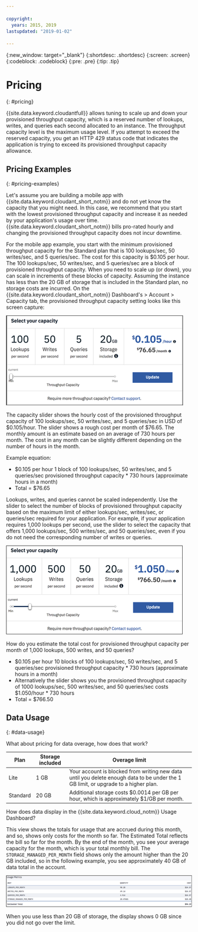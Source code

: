 ```yaml
---

copyright:
  years: 2015, 2019
lastupdated: "2019-01-02"

---
```


{:new_window: target="_blank"}
{:shortdesc: .shortdesc}
{:screen: .screen}
{:codeblock: .codeblock}
{:pre: .pre}
{:tip: .tip}

<!-- Acrolinx: 2017-05-10 -->

# Pricing
{: #pricing}

{{site.data.keyword.cloudantfull}} allows tuning to scale up and down your provisioned throughput 
capacity, which is a reserved number of lookups, writes, and queries each second allocated to 
an instance. The throughput capacity level is the maximum usage level. If you attempt to 
exceed the reserved capacity, you get an HTTP 429 status code that indicates the 
application is trying to exceed its provisioned throughput capacity allowance.


## Pricing Examples 
{: #pricing-examples}

Let's assume you are building a mobile app with {{site.data.keyword.cloudant_short_notm}} and do not yet know the capacity 
that you might need. In this case, we recommend that you start with the lowest provisioned throughput 
capacity and increase it as needed by your application's usage over time. {{site.data.keyword.cloudant_short_notm}} bills 
pro-rated hourly and changing the provisioned throughput capacity does not incur downtime. 

For the mobile app example, you start with the minimum provisioned throughput capacity for 
the Standard plan that is 100 lookups/sec, 50 writes/sec, and 5 queries/sec. The cost for 
this capacity is $0.105 per hour. The 100 lookups/sec, 50 writes/sec, and 5 queries/sec are 
a block of provisioned throughput capacity. When you need to scale up (or down), you 
can scale in increments of these blocks of capacity. Assuming the instance has less than 
the 20 GB of storage that is included in the Standard plan, no storage costs are incurred. On the 
{{site.data.keyword.cloudant_short_notm}} Dashboard's > Account > Capacity tab, the 
provisioned throughput capacity setting looks like this screen capture:

![{{site.data.keyword.cloudant_short_notm}} Dashboard Capacity tab](../images/cloudant-dashboard.png)

The capacity slider shows the hourly cost of the provisioned throughput capacity of 100 lookups/sec, 50 writes/sec, and 5 queries/sec in USD of $0.105/hour. The slider shows a rough cost per month of $76.65. The monthly amount is an estimate based on an average of 730 hours per month. The cost in any month can be slightly different depending on the number of hours in the month.

Example equation: 

- $0.105 per hour 1 block of 100 lookups/sec, 50 writes/sec, and 5 queries/sec provisioned throughput capacity * 730 hours (approximate hours in a month)
- Total = $76.65

Lookups, writes, and queries cannot be scaled independently. Use the slider to select the number of blocks of provisioned throughput capacity based on the maximum limit of either lookups/sec, writes/sec, or queries/sec required for your application. For example, if your application requires 1,000 lookups per second, use the slider to select the capacity that offers 1,000 lookups/sec, 500 writes/sec, and 50 queries/sec, even if you do not need the corresponding number of writes or queries.

![{{site.data.keyword.cloudant_short_notm}} Dashboard Capacity tab with more capacity selected](../images/cloudant-gran-tuning.png)

How do you estimate the total cost for provisioned throughput capacity per month of 1,000 lookups, 500 writes, and 50 queries? 

- $0.105 per hour 10 blocks of 100 lookups/sec, 50 writes/sec, and 5 queries/sec provisioned throughput capacity * 730 hours (approximate hours in a month)
- Alternatively the slider shows you the provisioned throughput capacity of 1000 lookups/sec, 500 writes/sec, and 50 queries/sec costs $1.050/hour * 730 hours
- Total = $766.50

## Data Usage 
{: #data-usage}

What about pricing for data overage, how does that work?

Plan | Storage included | Overage limit
-----|------------------|--------------
Lite | 1 GB |  Your account is blocked from writing new data until you delete enough data to be under the 1 GB limit, or upgrade to a higher plan.
Standard | 20 GB | Additional storage costs $0.0014 per GB per hour, which is approximately $1/GB per month.

How does data display in the {{site.data.keyword.cloud_notm}} Usage Dashboard?

This view shows the totals for usage that are accrued during this month, and so, shows only costs for the month so far. The Estimated Total reflects the bill so far for the month. By the end of the month, you see your average capacity for the month, which is your total monthly bill. The `STORAGE_MANAGED_PER_MONTH` field shows only the amount higher than the 20 GB included, so in the following example, you see approximately 40 GB of data total in the account.  

![{{site.data.keyword.cloudant_short_notm}} Dashboard usage metrics view with higher STORAGE MANAGED PER MONTH](../images/usage-dashboard1.png)

When you use less than 20 GB of storage, the display shows 0 GB since you did not go over the limit.
